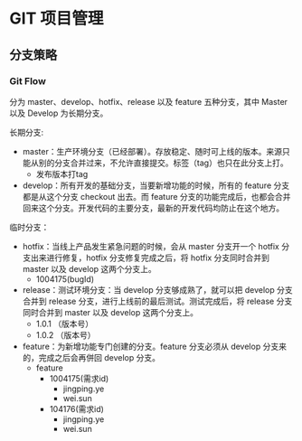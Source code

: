 # GIT 项目管理

## 分支策略

### Git Flow

分为 master、develop、hotfix、release 以及 feature 五种分支，其中 Master 以及 Develop 为长期分支。

长期分支:

- master：生产环境分支（已经部署）。存放稳定、随时可上线的版本。来源只能从别的分支合并过来，不允许直接提交。标签（tag）也只在此分支上打。
  - 发布版本打tag
- develop：所有开发的基础分支，当要新增功能的时候，所有的 feature 分支都是从这个分支 checkout 出去。而 feature 分支的功能完成后，也都会合并回来这个分支。开发代码的主要分支，最新的开发代码均防止在这个地方。

临时分支：

- hotfix：当线上产品发生紧急问题的时候，会从 master 分支开一个 hotfix 分支出来进行修复，hotfix 分支修复完成之后，将 hotfix 分支同时合并到 master 以及 develop 这两个分支上。
  - 1004175(bugId)
- release：测试环境分支：当 develop 分支够成熟了，就可以把 develop 分支合并到 release 分支，进行上线前的最后测试。测试完成后，将 release 分支同时合并到 master 以及 develop 这两个分支上。
  - 1.0.1 （版本号）
  - 1.0.2 （版本号）
- feature：为新增功能专门创建的分支。feature 分支必须从 develop 分支来的，完成之后会再併回 develop 分支。
  - feature
    - 1004175(需求id)
      - jingping.ye
      - wei.sun
    - 104176(需求id)
      - jingping.ye
      - wei.sun
